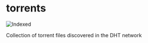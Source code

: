 torrents 
========
![Indexed](https://img.shields.io/badge/indexed-204287-blue)

Collection of torrent files discovered in the DHT network
